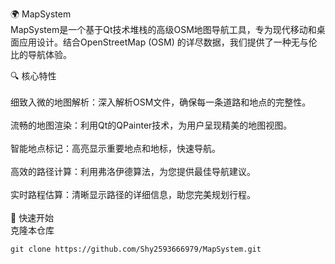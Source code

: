 🌍 MapSystem <br>
MapSystem是一个基于Qt技术堆栈的高级OSM地图导航工具，专为现代移动和桌面应用设计。结合OpenStreetMap (OSM) 的详尽数据，我们提供了一种无与伦比的导航体验。 <br>

🔍 核心特性<br>
<br>
细致入微的地图解析：深入解析OSM文件，确保每一条道路和地点的完整性。 <br>
<br>
流畅的地图渲染：利用Qt的QPainter技术，为用户呈现精美的地图视图。 <br>
<br>
智能地点标记：高亮显示重要地点和地标，快速导航。 <br>
<br>
高效的路径计算：利用弗洛伊德算法，为您提供最佳导航建议。 <br>
<br>
实时路程估算：清晰显示路径的详细信息，助您完美规划行程。 <br>
 <br>
🚀 快速开始 <br>
克隆本仓库 <br>

```shell
git clone https://github.com/Shy2593666979/MapSystem.git
```

